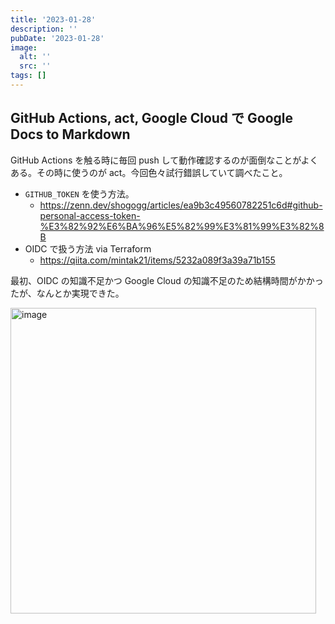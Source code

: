 ```yaml
---
title: '2023-01-28'
description: ''
pubDate: '2023-01-28'
image:
  alt: ''
  src: ''
tags: []
---
```


## GitHub Actions, act, Google Cloud で Google Docs to Markdown

GitHub Actions を触る時に毎回 push して動作確認するのが面倒なことがよくある。その時に使うのが act。今回色々試行錯誤していて調べたこと。

- `GITHUB_TOKEN` を使う方法。
  - https://zenn.dev/shogogg/articles/ea9b3c49560782251c6d#github-personal-access-token-%E3%82%92%E6%BA%96%E5%82%99%E3%81%99%E3%82%8B
- OIDC で扱う方法 via Terraform
  - https://qiita.com/mintak21/items/5232a089f3a39a71b155

最初、OIDC の知識不足かつ Google Cloud の知識不足のため結構時間がかかったが、なんとか実現できた。

<img width="489" alt="image" src="https://user-images.githubusercontent.com/38056766/215249975-6164285c-cb95-4b84-b7f2-b94f921c3ef5.png">
